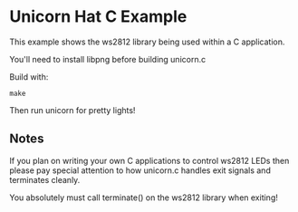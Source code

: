 Unicorn Hat C Example
=====================

This example shows the ws2812 library being used within a C application.

You'll need to install libpng before building unicorn.c

Build with:

    make

Then run unicorn for pretty lights!

Notes
-----

If you plan on writing your own C applications to control ws2812 LEDs then please pay special attention
to how unicorn.c handles exit signals and terminates cleanly.

You absolutely must call terminate() on the ws2812 library when exiting!